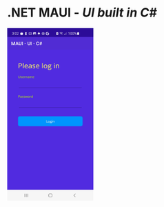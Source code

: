 # .NET MAUI - *UI built in C#*

<img src="https://github.com/chriswoodbury/MauiCode/blob/master/MauiCode/Resources/Images/maui_ui_c%23.jpg" alt="alt text" Title="Maui UI in C#" Height="400" Width="200">

